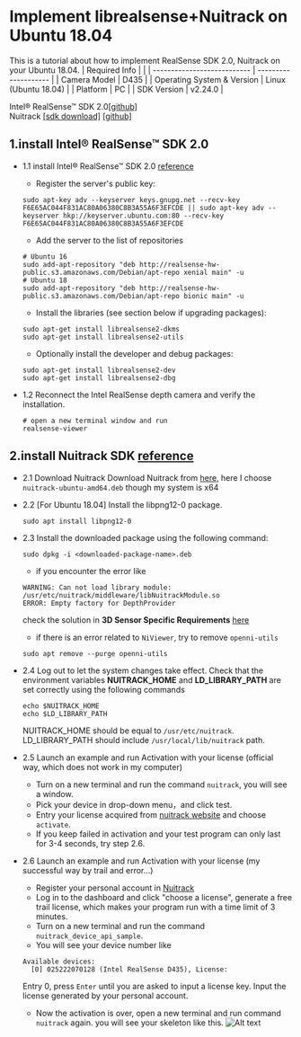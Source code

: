# Implement librealsense+Nuitrack on Ubuntu 18.04
This is a tutorial about how to implement RealSense SDK 2.0, Nuitrack on your Ubuntu 18.04.
| Required Info               |                      |
| --------------------------- | -------------------- |
| Camera Model                | D435               |
| Operating System & Version  | Linux (Ubuntu 18.04) |
| Platform                    | PC                   |
| SDK Version                 | v2.24.0              |

Intel® RealSense™ SDK 2.0[[github]](https://github.com/IntelRealSense/librealsense)  
Nuitrack [[sdk download]](http://download.3divi.com/Nuitrack/platforms/)  [[github]](https://github.com/3DiVi/nuitrack-sdk)

## 1.install Intel® RealSense™ SDK 2.0
- 1.1 install Intel® RealSense™ SDK 2.0 [reference](https://github.com/IntelRealSense/librealsense/blob/master/doc/distribution_linux.md)
	
	- Register the server's public key:
	```
	sudo apt-key adv --keyserver keys.gnupg.net --recv-key F6E65AC044F831AC80A06380C8B3A55A6F3EFCDE || sudo apt-key adv --keyserver hkp://keyserver.ubuntu.com:80 --recv-key F6E65AC044F831AC80A06380C8B3A55A6F3EFCDE
	```

	- Add the server to the list of repositories
	```
	# Ubuntu 16
	sudo add-apt-repository "deb http://realsense-hw-public.s3.amazonaws.com/Debian/apt-repo xenial main" -u
	# Ubuntu 18
	sudo add-apt-repository "deb http://realsense-hw-public.s3.amazonaws.com/Debian/apt-repo bionic main" -u
	```

	- Install the libraries (see section below if upgrading packages):
	```
	sudo apt-get install librealsense2-dkms
	sudo apt-get install librealsense2-utils
	```
	
	- Optionally install the developer and debug packages:
	```
	sudo apt-get install librealsense2-dev
	sudo apt-get install librealsense2-dbg 
	```

- 1.2 Reconnect the Intel RealSense depth camera and verify the installation.
	```
	# open a new terminal window and run
	realsense-viewer 
	```
  
## 2.install Nuitrack SDK [reference](http://download.3divi.com/Nuitrack/doc/Installation_page.html)
- 2.1 Download Nuitrack
   Download Nuitrack from [here](http://download.3divi.com/Nuitrack/platforms/), here I choose `nuitrack-ubuntu-amd64.deb` though my system is x64	
- 2.2 [For Ubuntu 18.04] Install the libpng12-0 package. 
   ```
   sudo apt install libpng12-0
   ```
- 2.3 Install the downloaded package using the following command: 
  ```
  sudo dpkg -i <downloaded-package-name>.deb
  ```
  - if you encounter the error like
  ```
  WARNING: Can not load library module: /usr/etc/nuitrack/middleware/libNuitrackModule.so
  ERROR: Empty factory for DepthProvider
  ```
  check the solution in **3D Sensor Specific Requirements** [here](https://download.3divi.com/Nuitrack/doc/Installation_page.html)  
  - if there is an error related to `NiViewer`, try to remove `openni-utils`
  ```
  sudo apt remove --purge openni-utils
  ```

- 2.4 Log out to let the system changes take effect. Check that the environment variables **NUITRACK_HOME** and **LD_LIBRARY_PATH** are set correctly using the following commands
  ```
  echo $NUITRACK_HOME
  echo $LD_LIBRARY_PATH
  ```
  NUITRACK_HOME should be equal to `/usr/etc/nuitrack`. LD_LIBRARY_PATH should include `/usr/local/lib/nuitrack` path.

- 2.5 Launch an example and run Activation with your license (official way, which does not work in my computer)
  - Turn on a new terminal and run the command `nuitrack`, you will see a window.   
  - Pick your device in drop-down menu，and click test. 	
  - Entry your license acquired from [nuitrack website](https://nuitrack.com/#pricing) and choose `activate`.	
  - If you keep failed in activation and your test program can only last for 3-4 seconds, try step 2.6.

- 2.6 Launch an example and run Activation with your license (my successful way by trail and error...)
  - Register your personal account in [Nuitrack](http://cognitive.3divi.com/app/nuitrack/login/)
  - Log in to the dashboard and click "choose a license", generate a free trail license, which makes your program run with a time limit of 3 minutes.
  - Turn on a new terminal and run the command `nuitrack_device_api_sample`.   
  - You will see your device number like 
  ```
  Available devices:
    [0] 025222070128 (Intel RealSense D435), License: 
  ```
  Entry 0, press `Enter` until you are asked to input a license key. Input the license generated by your personal account.
  - Now the activation is over, open a new terminal and run command `nuitrack` again. you will see your skeleton like this.
    ![Alt text](https://github.com/DarrenJiang13/realsense-for-skeleton-tracking-linux/blob/master/images/nuitrack_rs.png "nuitrack_rs")
  
